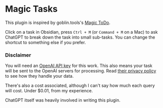 # Magic Tasks

This plugin is inspired by goblin.tools's [Magic ToDo](https://goblin.tools/).

Click on a task in Obsidian, press `Ctrl + M` (or `Command + M` on a Mac) to ask ChatGPT to break down the task into small sub-tasks. You can change the shortcut to something else if you prefer.

### Disclaimer

You will need an [OpenAI API key](https://platform.openai.com/docs/api-reference) for this work. This also means your task will be sent to the OpenAI servers for processing. Read [their privacy policy](https://openai.com/policies/api-data-usage-policies) to see how they handle your data.

There's also a cost associated, although I can't say how much each query will cost. Under $0.01, from my experience.

ChatGPT itself was heavily involved in writing this plugin.